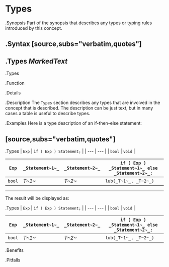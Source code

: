 # Types

.Synopsis
Part of the synopsis that describes any types or typing rules introduced by this concept.

.Syntax
[source,subs="verbatim,quotes"]
----
.Types
_MarkedText_
----

.Types

.Function

.Details

.Description
The `Types` section describes any types that are involved in the concept that is described.
The description can be just text, but in many cases a table is useful to describe types.


.Examples
Here is a type description of an if-then-else statement:

[source,subs="verbatim,quotes"]
----
.Types
| `Exp` | `if ( Exp ) Statement;`  |
| --- | --- |
| `bool`  |  `void`                      |



| `Exp` | `_Statement~1~_` | `_Statement~2~_` | `if ( Exp ) _Statement~1~_ else _Statement~2~_;`  |
| --- | --- | --- | --- |
| `bool`  |  _T~1~_        | _T~2~_         | `lub(_T~1~_, _T~2~_)`                               |

----

The result will be displayed as:

.Types
| `Exp` | `if ( Exp ) Statement;`  |
| --- | --- |
| `bool`  |  `void`                      |



| `Exp` | `_Statement~1~_` | `_Statement~2~_` | `if ( Exp ) _Statement~1~_ else _Statement~2~_;`  |
| --- | --- | --- | --- |
| `bool`  |  _T~1~_        | _T~2~_         | `lub(_T~1~_, _T~2~_)`                               |


.Benefits

.Pitfalls

